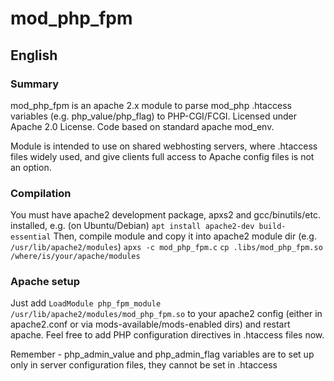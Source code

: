 # mod_php_fpm

## English

### Summary

mod_php_fpm is an apache 2.x module to parse mod_php .htaccess variables (e.g. php_value/php_flag) to PHP-CGI/FCGI. Licensed under Apache 2.0 License. Code based on standard apache mod_env.

Module is intended to use on shared webhosting servers, where .htaccess files widely used, and give clients full access to Apache config files is not an option.

### Compilation

You must have apache2 development package, apxs2 and gcc/binutils/etc. installed, e.g. (on Ubuntu/Debian)
`apt install apache2-dev build-essential`
Then, compile module and copy it into apache2 module dir (e.g. `/usr/lib/apache2/modules`)
`apxs -c mod_php_fpm.c`
`cp .libs/mod_php_fpm.so /where/is/your/apache/modules`

### Apache setup

Just add `LoadModule php_fpm_module /usr/lib/apache2/modules/mod_php_fpm.so` to your apache2 config (either in apache2.conf or via mods-available/mods-enabled dirs) and restart apache. Feel free to add PHP configuration directives in .htaccess files now.

Remember - php_admin_value and php_admin_flag variables are to set up only in server configuration files, they cannot be set in .htaccess

